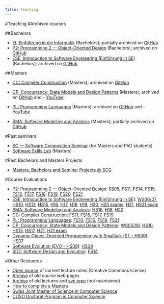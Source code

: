 ```yaml
---
Title: Teaching
---
```

#Teaching
#Archived courses

##Bachelors

- [EI: Einführung in die Informatik](%base_url%/teaching/ei) (Bachelors); partially archived on [GitHub](https://github.com/onierstrasz/course-intro-cs)
- [P2: Programming 2 &mdash; Object-Oriented Design](%base_url%/teaching/p2) (Bachelors); archived on [GitHub](https://github.com/onierstrasz/course-p2-oo-design)
- [ESE: Introduction to Software Engineering (Einführung in SE)](%base_url%/teaching/ese) (Bachelors); archived on [GitHub](https://github.com/onierstrasz/course-intro-se)

##Masters

- [CC: Compiler Construction](%base_url%/teaching/cc) (Masters); archived on [GitHub](https://github.com/onierstrasz/course-compiler-construction)
- [CP: Concurrency: State Models and Design Patterns](%base_url%/teaching/cp) (Masters); archived on [GitHub](https://github.com/onierstrasz/course-concurrent-programming) and - [YouTube](https://www.youtube.com/playlist?list=PL0ojCViKdEqveZBlzEwggERYWWrKJb3vn)

- [PL: Programming Languages](%base_url%/teaching/pl) (Masters); archived on [GitHub](https://github.com/onierstrasz/course-programming-languages) and - [YouTube](https://youtube.com/playlist?list=PL0ojCViKdEqu8tC7NtiqUMVbE1Xed7XeB)
- [SMA: Software Modeling and Analysis](%base_url%/teaching/sma) (Masters); partially archived on [GitHub](https://github.com/onierstrasz/course-software-modeling-and-analysis)

#Past seminars

- [SC &mdash; Software Composition Seminar](%base_url%/wiki/softwarecompositionseminar) (for Masters and PhD students) 
- [Software Skills Lab](%base_url%/teaching/SoftwareSkills) (Masters)

#Past Bachelors and Masters Projects

- [Masters, Bachelors and Seminar Projects @ SCG](%base_url%/wiki/projects/mastersbachelorsprojects)

#Course Evaluations

- [P2: Programming 2 &mdash; Object-Oriented Design](%base_url%/teaching/p2): [SS05](%assets_url%/download/evaluations/SS05-S7049_-_Programmierung_2.pdf), [FS11](%assets_url%/download/evaluations/FS11-11_S6070_Programmierung_2.pdf), [FS14](%assets_url%/download/evaluations/FS14-14F_2417_Programmierung_2.pdf), [FS15](%assets_url%/download/evaluations/FS15-15F_2417_Programming_2.pdf), [FS16](%assets_url%/download/evaluations/FS16-Programming_2.pdf), [FS17](%assets_url%/download/evaluations/FS17-Programmierung_2.pdf), [FS18](%assets_url%/download/evaluations/FS18-Programmierung_2.pdf), [FS19](%assets_url%/download/evaluations/FS19-Programmierung_2.pdf), [FS20](%assets_url%/download/evaluations/FS20-Programmierung_2.pdf), [FS21](%assets_url%/download/evaluations/FS21-Programmierung_2_(2417).pdf)
- [ESE: Introduction to Software Engineering (Einführung in SE)](%base_url%/teaching/ese): [WS06/07](%assets_url%/download/evaluations/WS06_07-06_07_W7070_Einfuehrung_in_Software_Engineering.pdf), [HS10](%assets_url%/download/evaluations/HS10_11-10_W6079_Einfuehrung_in_Software_Engineering.pdf), [HS13](%base_url%/download/evaluations/HS13-13H_2420_ESE.pdf), [HS15](%base_url%/download/evaluations/HS15-Einfuehrung_in_Software_Engineering.pdf), [H16](%assets_url%/download/evaluations/HS16-Introduction_to_Software_Engineering.pdf), [H17](%assets_url%/download/evaluations/HS17-Einfuehrung_in_Software_Engineering.pdf), [H18](%assets_url%/download/evaluations/HS18-Einfuehrung_in_Software_Engineering.pdf), [H19](%assets_url%/download/evaluations/HS19-Einfuehrung_in_Software_Engineering.pdf),  [H20](%assets_url%/download/evaluations/HS20-Einfuehrung_in_Software_Engineering.pdf), [H20 exams](%assets_url%/download/evaluations/HS20-Einfuehrung_in_Software_Engineering_(LK2420).pdf), [H21](%assets_url%/download/evaluations/HS21-Einfuehrung_in_Software_Engineering_(2420).pdf), [HS21 exam](%base_url%/download/evaluations/HS21-Einfuehrung_in_die_Informatik_(LK2410).pdf)
- [SMA: Software Modeling and Analysis](%base_url%/teaching/sma): [HS16](%assets_url%/download/evaluations/HS16-Software_Modeling_and_Analysis.pdf), [H18](%base_url%/download/evaluations/HS18-Software_Modeling_and_Analysis.pdf), [H20](%base_url%/download/evaluations/HS20-Software_Modeling_and_Analysis_(422739).pdf)
- [CC: Compiler Construction](%base_url%/teaching/cc): [FS11](%assets_url%/download/evaluations/FS11-11_S6085_Compiler_Construction.pdf), [FS15](%assets_url%/download/evaluations/FS15-7133_Compiler_Construction_I-1.pdf), [FS17](%assets_url%/download/evaluations/FS17-Compiler_Construction.pdf), [FS19](%assets_url%/download/evaluations/FS19-Compiler_Construction.pdf)
- [PL: Programming Languages](%base_url%/teaching/pl): [FS10](%assets_url%/download/evaluations/FS10-10_S7097_Programming_Languages.pdf), [FS16](%assets_url%/download/evaluations/FS16-Programming_Languages.pdf), [FS18](%assets_url%/download/evaluations/FS18-Programming_Languages.pdf), [FS21](%assets_url%/download/evaluations/FS21-Programmiersprachen_(2720).pdf)
- [CP: Concurrency: State Models and Design Patterns](%base_url%/teaching/cp): [WS05/06](%assets_url%/download/evaluations/WS0506-W7059_-_Concurrent_Programming.pdf), [HS10](%assets_url%/download/evaluations/HS10_11-10_W6088_Concurrency__State_Models_and_Design_Patterns.pdf), [HS15](%base_url%/download/evaluations/HS15-Concurrency__State_Models_and_Design_Patterns.pdf), [HS17](%base_url%/download/evaluations/HS17-Concurrency__State_Models_and_Design_Patterns.pdf), [H21](%assets_url%/download/evaluations/HS21-Concurrency__State_Models_and_Design_Patterns_(413707).pdf), [H21 exam](%base_url%/download/evaluations/HS21-Concurrency__State_Models_and_Design_Patterns_(LK413707).pdf)
- [Dynamic Object-Oriented Programming with Smalltalk (ST - HS09)](%base_url%/teaching/archive/smalltalk): [HS07](%assets_url%/download/evaluations/HS07_08-W7083_Dynamic_Object-Oriented_Programming_w._Smalltalk.pdf)
- [Software Evolution (EVO - HS08)](%base_url%/teaching/archive/evo): [HS08](%assets_url%/download/evaluations/HS08_09-08_W7084_Software_Evolution.pdf)
- [SDE: Software Design and Evolution](%base_url%/teaching/archive/sde): [FS14](%assets_url%/download/evaluations/HS14-14H_7135_Software_Design_and_Evolution.pdf)

#Other Resources

- [Open source](%assets_url%/download/lectures) of current lecture notes (Creative Commons license)
- [Archive](%base_url%/teaching/archive) of old course web pages
- [Archive](%assets_url%/archive/lectures) of old lectures and [svn repo](https://www.iam.unibe.ch/scg/svn_repos/Lectures/) (not maintained)
- [How to complete a Masters](%base_url%/wiki/howtos/howtocompleteamasters)
- [Swiss Joint Master of Science in Computer Science](http://mcs.unibnf.ch/)
- [CUSO Doctoral Program in Computer Science](http://informatique.cuso.ch/) 
